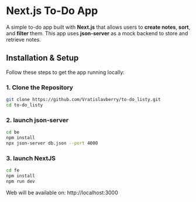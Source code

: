 # Next.js To-Do App

A simple to-do app built with **Next.js** that allows users to **create notes**, **sort**, and **filter** them. This app uses **json-server** as a mock backend to store and retrieve notes.

## Installation & Setup

Follow these steps to get the app running locally:

### 1. Clone the Repository

```sh
git clone https://github.com/Vratislavberry/to-do_listy.git
cd to-do_listy
```

### 2. launch json-server

```sh
cd be
npm install
npx json-server db.json --port 4000
```

### 3. launch NextJS

```sh
cd fe
npm install
npm run dev
```
Web will be available on: http://localhost:3000
